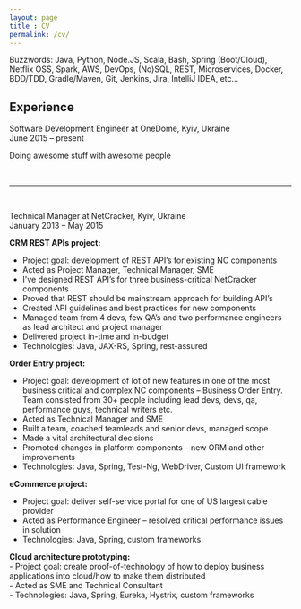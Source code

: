 ```yaml
---
layout: page
title : CV
permalink: /cv/
---
```


Buzzwords: Java, Python, Node.JS, Scala, Bash, Spring (Boot/Cloud), Netflix OSS, Spark, AWS, DevOps, (No)SQL, REST, Microservices, Docker, BDD/TDD, Gradle/Maven, Git, Jenkins, Jira, IntelliJ IDEA, etc…

<h2>Experience</h2>
<p>Software Development Engineer at OneDome, Kyiv, Ukraine<br/>
June 2015 – present</p>

<p>
<div class="manual-content">

Doing awesome stuff with awesome people
</div>
</p>
<br>
<hr>
<br>
<p>Technical Manager at NetCracker, Kyiv, Ukraine<br/>
January 2013 – May 2015</p>

<p>
<div class="manual-content">

<strong>CRM REST APIs project:</strong><br>
- Project goal: development of REST API’s for existing NC components<br>
- Acted as Project Manager, Technical Manager, SME<br>
- I've designed REST API’s for three business-critical NetCracker components<br>
- Proved that REST should be mainstream approach for building API’s<br>
- Created API guidelines and best practices for new components<br>
- Managed team from 4 devs, few QA’s and two performance engineers as lead architect and project manager<br> 
- Delivered project in-time and in-budget<br>
- Technologies: Java, JAX-RS, Spring, rest-assured<br>
</div>
</p>

<p>
<div class="manual-content">

<strong>Order Entry project:</strong><br>
- Project goal: development of lot of new features in one of the most business critical and complex NC components – Business Order Entry. Team consisted from 30+ people including lead devs, devs, qa, performance guys, technical writers etc.<br>
- Acted as Technical Manager and SME<br>
- Built a team,  coached teamleads and senior devs, managed scope<br>
- Made a vital architectural decisions <br>
- Promoted changes in platform components – new ORM and other improvements<br>
- Technologies: Java, Spring, Test-Ng, WebDriver, Custom UI framework<br>
</div>
</p>

<p>
<div class="manual-content">

<strong>eCommerce project:</strong><br>
- Project goal: deliver self-service portal for one of US largest cable provider<br>
- Acted as Performance Engineer – resolved critical performance issues in solution<br>
- Technologies: Java, Spring, custom frameworks<br>
</div>
</p>

<p>
<div class="manual-content">
<strong>Cloud architecture prototyping:</strong><br>
- Project goal: create proof-of-technology of how to deploy business applications into cloud/how to make them distributed<br>
- Acted as SME and Technical Consultant<br>
- Technologies: Java, Spring, Eureka, Hystrix, custom frameworks<br>
</div>
</p>